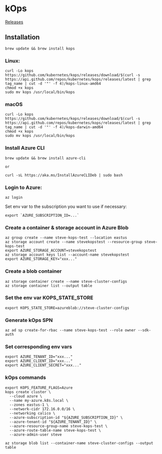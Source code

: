 # kOps
[Releases](https://github.com/kubernetes/kops/releases/latest)
## Installation
```shell
brew update && brew install kops
```
### Linux:
```shell
curl -Lo kops https://github.com/kubernetes/kops/releases/download/$(curl -s https://api.github.com/repos/kubernetes/kops/releases/latest | grep tag_name | cut -d '"' -f 4)/kops-linux-amd64
chmod +x kops
sudo mv kops /usr/local/bin/kops
```
### macOS
```shell
curl -Lo kops https://github.com/kubernetes/kops/releases/download/$(curl -s https://api.github.com/repos/kubernetes/kops/releases/latest | grep tag_name | cut -d '"' -f 4)/kops-darwin-amd64
chmod +x kops
sudo mv kops /usr/local/bin/kops
```
### Install Azure CLI
```shell
brew update && brew install azure-cli

or

curl -sL https://aka.ms/InstallAzureCLIDeb | sudo bash
```
### Login to Azure:
 `az login`

Set env var to the subscription you want to use if necessary: 
```shell
export `AZURE_SUBSCRIPTION_ID=...`
```
### Create a container & storage account in Azure Blob
```shell
az group create --name steve-kops-test --location eastus
az storage account create --name stevekopstest --resource-group steve-kops-test
export AZURE_STORAGE_ACCOUNT=stevekopstest
az storage account keys list --account-name stevekopstest
export AZURE_STORAGE_KEY="xxx..."
```
### Create a blob container
```shell
az storage container create --name steve-cluster-configs
az storage container list --output table
```
### Set the env var KOPS_STATE_STORE
`export KOPS_STATE_STORE=azureblob://steve-cluster-configs`
### Generate kOps SPN
`az ad sp create-for-rbac --name steve-kops-test --role owner --sdk-auth`

### Set corresponding env vars
```shell
export AZURE_TENANT_ID="xxx..."
export AZURE_CLIENT_ID="xxx..."
export AZURE_CLIENT_SECRET="xxx..."
```
### kOps commands
```shell
export KOPS_FEATURE_FLAGS=Azure
kops create cluster \
  --cloud azure \
  --name my-azure.k8s.local \
  --zones eastus-1 \
  --network-cidr 172.16.0.0/16 \
  --networking calico \
  --azure-subscription-id "${AZURE_SUBSCRIPTION_ID}" \
  --azure-tenant-id "${AZURE_TENANT_ID}" \
  --azure-resource-group-name steve-kops-test \
  --azure-route-table-name steve-kops-test \
  --azure-admin-user steve

az storage blob list --container-name steve-cluster-configs --output table
```


